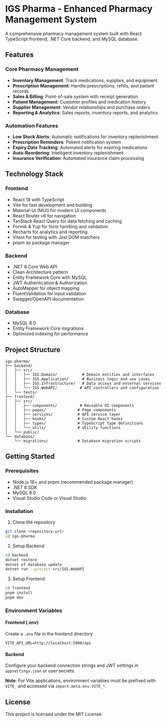 # IGS Pharma - Enhanced Pharmacy Management System

A comprehensive pharmacy management system built with React TypeScript frontend, .NET Core backend, and MySQL database.

## Features

### Core Pharmacy Management

- **Inventory Management**: Track medications, supplies, and equipment
- **Prescription Management**: Handle prescriptions, refills, and patient records
- **Sales & Billing**: Point-of-sale system with receipt generation
- **Patient Management**: Customer profiles and medication history
- **Supplier Management**: Vendor relationships and purchase orders
- **Reporting & Analytics**: Sales reports, inventory reports, and analytics

### Automation Features

- **Low Stock Alerts**: Automatic notifications for inventory replenishment
- **Prescription Reminders**: Patient notification system
- **Expiry Date Tracking**: Automated alerts for expiring medications
- **Auto-Reordering**: Intelligent inventory replenishment
- **Insurance Verification**: Automated insurance claim processing

## Technology Stack

### Frontend

- React 18 with TypeScript
- Vite for fast development and building
- Material-UI (MUI) for modern UI components
- React Router v6 for navigation
- TanStack React Query for data fetching and caching
- Formik & Yup for form handling and validation
- Recharts for analytics and reporting
- Vitest for testing with Jest DOM matchers
- pnpm as package manager

### Backend

- .NET 8 Core Web API
- Clean Architecture pattern
- Entity Framework Core with MySQL
- JWT Authentication & Authorization
- AutoMapper for object mapping
- FluentValidation for input validation
- Swagger/OpenAPI documentation

### Database

- MySQL 8.0
- Entity Framework Core migrations
- Optimized indexing for performance

## Project Structure

```
igs-pharma/
├── backend/
│   ├── src/
│   │   ├── IGS.Domain/           # Domain entities and interfaces
│   │   ├── IGS.Application/      # Business logic and use cases
│   │   ├── IGS.Infrastructure/   # Data access and external services
│   │   └── IGS.WebAPI/          # API controllers and configuration
│   └── tests/
├── frontend/
│   ├── src/
│   │   ├── components/          # Reusable UI components
│   │   ├── pages/              # Page components
│   │   ├── services/           # API service layer
│   │   ├── hooks/              # Custom React hooks
│   │   ├── types/              # TypeScript type definitions
│   │   └── utils/              # Utility functions
│   └── public/
└── database/
    └── migrations/             # Database migration scripts
```

## Getting Started

### Prerequisites

- Node.js 18+ and pnpm (recommended package manager)
- .NET 8 SDK
- MySQL 8.0
- Visual Studio Code or Visual Studio

### Installation

1. Clone the repository

```bash
git clone <repository-url>
cd igs-pharma
```

2. Setup Backend

```bash
cd backend
dotnet restore
dotnet ef database update
dotnet run --project src/IGS.WebAPI
```

3. Setup Frontend

```bash
cd frontend
pnpm install
pnpm dev
```

### Environment Variables

#### Frontend (.env)

Create a `.env` file in the frontend directory:

```env
VITE_API_URL=http://localhost:5000/api
```

#### Backend

Configure your backend connection strings and JWT settings in `appsettings.json` or user secrets.

**Note**: For Vite applications, environment variables must be prefixed with `VITE_` and accessed via `import.meta.env.VITE_*`.

## License

This project is licensed under the MIT License.
